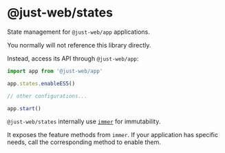 # @just-web/states

State management for `@just-web/app` applications.

You normally will not reference this library directly.

Instead, access its API through `@just-web/app`:

```ts
import app from '@just-web/app'

app.states.enableES5()

// other configurations...

app.start()
```

`@just-web/states` internally use [`immer`](https://github.com/immerjs/immer) for immutability.

It exposes the feature methods from `immer`.
If your application has specific needs,
call the corresponding method to enable them.
